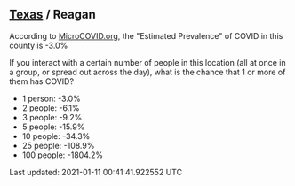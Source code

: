 
## [Texas](/united-states/texas) / Reagan

According to [MicroCOVID.org](http://microcovid.org),
the "Estimated Prevalence" of COVID in this county is -3.0%

If you interact with a certain number of people in this location
(all at once in a group, or spread out across the day), what is the chance that
1 or more of them has COVID?

- 1 person: -3.0%
- 2 people: -6.1%
- 3 people: -9.2%
- 5 people: -15.9%
- 10 people: -34.3%
- 25 people: -108.9%
- 100 people: -1804.2%

Last updated: 2021-01-11 00:41:41.922552 UTC

